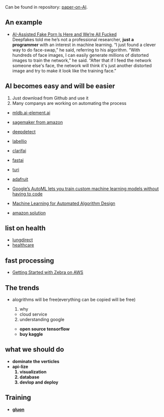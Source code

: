 Can be found in repository: [paper-on-AI](../README.md).

## An example
- [AI-Assisted Fake Porn Is Here and We’re All Fucked](https://motherboard.vice.com/en_us/article/gydydm/gal-gadot-fake-ai-porn)<br />
	Deepfakes told me he’s not a professional researcher, **just a programmer** with an interest in machine learning.
	“I just found a clever way to do face-swap,” he said, referring to his algorithm. “With hundreds of face images, I can easily generate millions of distorted images to train the network,” he said. “After that if I feed the network someone else's face, the network will think it's just another distorted image and try to make it look like the training face.”

## AI becomes easy and will be easier
1. Just download from Github and use it 
2. Many companys are working on automating the process
- [mldb.ai-element.ai](http://blog.mldb.ai/blog/posts/2016/10/deepteach/)
- [sagemaker from amazon](https://aws.amazon.com/blogs/aws/sagemaker/)
- [deepdetect](https://deepdetect.com/)
- [labellio](https://www.labell.io)
- [clarifai](https://www.clarifai.com/?mkt_tok=eyJpIjoiTkdZd056Y3daVEkyTVdWaiIsInQiOiJNZzBtaEFLWGFCTEs3amxkdTJQd1JYR1wvVFJhYUZIa1BQaWppOTJvOGpZUmNpRVZyVWg0NVZDQWJnVHhFZ1d0RkticWZoa0VVeHNsRUJwMTk2TDB4TU5QZmtLYlwvVTBcL3VndmpRd08yZGdYK1hYUGZOU1RManJkOWgwQVFoM0RITCJ9)
- [fastai](http://www.fast.ai/)
- [turi](https://turi.com/index.html)
- [adafruit](https://www.adafruit.com/)
- [Google’s AutoML lets you train custom machine learning models without having to code](https://techcrunch.com/2018/01/17/googles-automl-lets-you-train-custom-machine-learning-models-without-having-to-code/)
- [Machine Learning for Automated Algorithm Design](www.ml4aad.org)

- [amazon solution](https://aws.amazon.com/ml-solutions-lab/)

## list on health
- [lungdirect](https://lungdirect.com/)
- [healthcare](https://healthcare.ai)

## fast processing
- [Getting Started with Zebra on AWS](www.mipsology.com/aws/getting_started.html)

## The trends
- alogrithms will be free(everything can be copied will be free)
	1. why
	- cloud service

	2. understanding google <b/>
	- open source tensorflow 
	- buy kaggle

## what we should do
- dominate the verticles
- api-lize
	1. visualization
	2. database
	3. devlop and deploy

## Training
- [gluon](gluon.mxnet.io/chapter01_crashcourse/preface.html)	